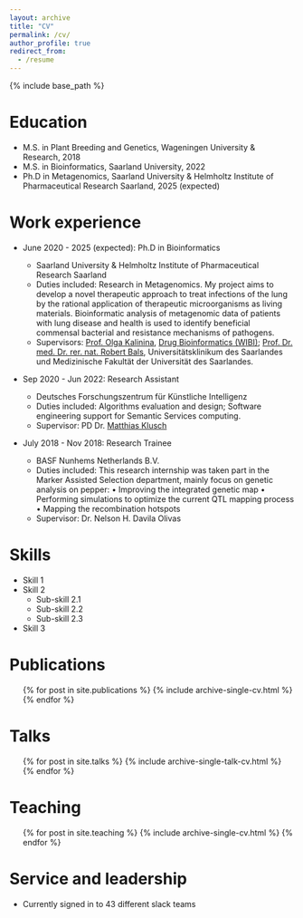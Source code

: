 ```yaml
---
layout: archive
title: "CV"
permalink: /cv/
author_profile: true
redirect_from:
  - /resume
---
```


{% include base_path %}

Education
======
* M.S. in Plant Breeding and Genetics, Wageningen University & Research, 2018
* M.S. in Bioinformatics, Saarland University, 2022
* Ph.D in Metagenomics, Saarland University & Helmholtz Institute of Pharmaceutical Research Saarland, 2025 (expected)

Work experience
======
* June 2020 - 2025 (expected): Ph.D in Bioinformatics
  * Saarland University & Helmholtz Institute of Pharmaceutical Research Saarland
  * Duties included: Research in Metagenomics. My project aims to develop a novel therapeutic approach to treat infections of the lung by the rational application of therapeutic microorganisms as living materials. Bioinformatic analysis of metagenomic data of patients with lung disease and health is used to identify beneficial commensal bacterial and resistance mechanisms of pathogens.
  * Supervisors: [Prof. Olga Kalinina](https://www.helmholtz-hips.de/en/research/people/person/prof-dr-olga-kalinina/), [Drug Bioinformatics (WIBI)](https://www.helmholtz-hips.de/en/research/teams/team/drug-bioinformatics/); [Prof. Dr. med. Dr. rer. nat. Robert Bals](https://www.uniklinikum-saarland.de/de/einrichtungen/kliniken_institute/medizinische_kliniken/innere_medizin_v/team), Universitätsklinikum des Saarlandes und Medizinische Fakultät der Universität des Saarlandes.
    
* Sep 2020 - Jun 2022: Research Assistant
  * Deutsches Forschungszentrum für Künstliche Intelligenz
  * Duties included: Algorithms evaluation and design; Software engineering support for Semantic Services computing.
  * Supervisor: PD Dr. [Matthias Klusch](https://www.dfki.de/~klusch/)

* July 2018 - Nov 2018: Research Trainee
  * BASF Nunhems Netherlands B.V.
  * Duties included: This research internship was taken part in the Marker Assisted Selection department, mainly focus on genetic analysis on pepper:
    • Improving the integrated genetic map
    • Performing simulations to optimize the current QTL mapping process
    • Mapping the recombination hotspots
  * Supervisor: Dr. Nelson H. Davila Olivas
  
Skills
======
* Skill 1
* Skill 2
  * Sub-skill 2.1
  * Sub-skill 2.2
  * Sub-skill 2.3
* Skill 3

Publications
======
  <ul>{% for post in site.publications %}
    {% include archive-single-cv.html %}
  {% endfor %}</ul>
  
Talks
======
  <ul>{% for post in site.talks %}
    {% include archive-single-talk-cv.html %}
  {% endfor %}</ul>
  
Teaching
======
  <ul>{% for post in site.teaching %}
    {% include archive-single-cv.html %}
  {% endfor %}</ul>
  
Service and leadership
======
* Currently signed in to 43 different slack teams
